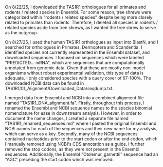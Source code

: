 On 8/22/25, I downloaded the TAS1R1 orthologues for all primates and rodents / related species in Ensembl. For some reason, tree shrews were categorized within "rodents / related species" despite being more closely related to primates than rodents. Therefore, I deleted all species in rodents / related species aside from tree shrews, as I wanted the tree shrew to serve as the outgroup. 

On 8/27/25, I used the human TAS1R1 orthologues as input into BlastN, and I searched for orthologues in Primates, Dermoptera and Scandentia. I identified species not currently represented in the Ensembl dataset, and downloaded sequences. I focused on sequences which were labeled "PREDICTED... mRNA", which are sequences that are computationally annotated from genomic data. Given that these are mostly non-model organisms without robust experimental validation, this type of data is adequate. I only considered species with a query cover of 97-100%. The downloaded NCBI data can be found in TAS1R1/01_Alignment/Downloaded_Data/seqdump.txt. 

I merged data from Ensembl and NCBI into a combined alignment file named "TAS1R1_DNA_alignment.fa". Firstly, throughout this process, I renamed the Ensembl and NCBI sequence names to the species binomial nomenclature for ease in downstream analysis. However, in order to document the name changes, I created a separate file named "TAS1R1_renamed_sequences.md" where I pasted the original Ensembl and NCBI names for each of the sequences and their new name for my analysis, which can serve as a key. Secondly, many of the NCBI sequences contained nucleotides prior to the start codon or after the end codon, which I manually removed using NCBI's CDS annotation as a guide. I further removed the stop codons, as they were not present in the Ensembl sequences. Additionally, the Ensembl "Otolemur_garnettii" sequence had an "AGC" preceding the start codon which was removed. 